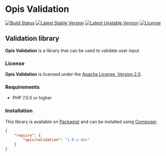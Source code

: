 Opis Validation
==========
[![Build Status](https://travis-ci.org/opis/validation.svg?branch=master)](https://travis-ci.org/opis/validation)
[![Latest Stable Version](https://poser.pugx.org/opis/validation/version.png)](https://packagist.org/packages/opis/validation)
[![Latest Unstable Version](https://poser.pugx.org/opis/validation/v/unstable.png)](//packagist.org/packages/opis/validation)
[![License](https://poser.pugx.org/opis/validation/license.png)](https://packagist.org/packages/opis/validation)

Validation library
--------------
**Opis Validation** is a library that can be used to validate user input

### License

**Opis Validation** is licensed under the [Apache License, Version 2.0](http://www.apache.org/licenses/LICENSE-2.0).

### Requirements

* PHP 7.0.0 or higher

### Installation

This library is available on [Packagist](https://packagist.org/packages/opis/utils) and can be installed using [Composer](http://getcomposer.org).

```json
{
    "require": {
        "opis/validation": "1.0.x-dev"
    }
}
```
